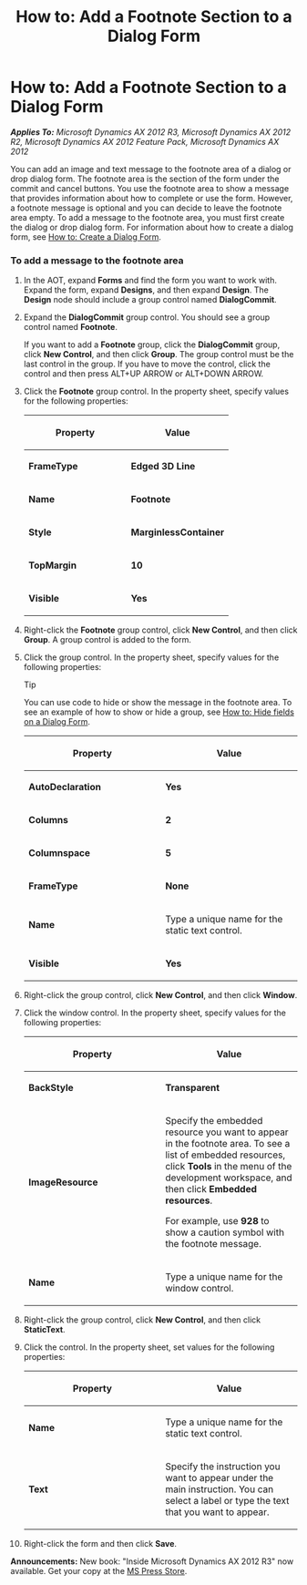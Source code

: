 ﻿---
title: 'How to: Add a Footnote Section to a Dialog Form'
TOCTitle: 'How to: Add a Footnote Section to a Dialog Form'
ms:assetid: ade2f793-37c3-44ff-876f-c8b6bc0fd315
ms:mtpsurl: https://msdn.microsoft.com/en-us/library/Hh811915(v=AX.60)
ms:contentKeyID: 44089717
ms.date: 05/18/2015
mtps_version: v=AX.60
---

# How to: Add a Footnote Section to a Dialog Form 


_**Applies To:** Microsoft Dynamics AX 2012 R3, Microsoft Dynamics AX 2012 R2, Microsoft Dynamics AX 2012 Feature Pack, Microsoft Dynamics AX 2012_

You can add an image and text message to the footnote area of a dialog or drop dialog form. The footnote area is the section of the form under the commit and cancel buttons. You use the footnote area to show a message that provides information about how to complete or use the form. However, a footnote message is optional and you can decide to leave the footnote area empty. To add a message to the footnote area, you must first create the dialog or drop dialog form. For information about how to create a dialog form, see [How to: Create a Dialog Form](how-to-create-a-dialog-form.md).

### To add a message to the footnote area

1.  In the AOT, expand **Forms** and find the form you want to work with. Expand the form, expand **Designs**, and then expand **Design**. The **Design** node should include a group control named **DialogCommit**.

2.  Expand the **DialogCommit** group control. You should see a group control named **Footnote**.
    
    If you want to add a **Footnote** group, click the **DialogCommit** group, click **New Control**, and then click **Group**. The group control must be the last control in the group. If you have to move the control, click the control and then press ALT+UP ARROW or ALT+DOWN ARROW.

3.  Click the **Footnote** group control. In the property sheet, specify values for the following properties:
    
    <table>
    <colgroup>
    <col style="width: 50%" />
    <col style="width: 50%" />
    </colgroup>
    <thead>
    <tr class="header">
    <th><p>Property</p></th>
    <th><p>Value</p></th>
    </tr>
    </thead>
    <tbody>
    <tr class="odd">
    <td><p><strong>FrameType</strong></p></td>
    <td><p><strong>Edged 3D Line</strong></p></td>
    </tr>
    <tr class="even">
    <td><p><strong>Name</strong></p></td>
    <td><p><strong>Footnote</strong></p></td>
    </tr>
    <tr class="odd">
    <td><p><strong>Style</strong></p></td>
    <td><p><strong>MarginlessContainer</strong></p></td>
    </tr>
    <tr class="even">
    <td><p><strong>TopMargin</strong></p></td>
    <td><p><strong>10</strong></p></td>
    </tr>
    <tr class="odd">
    <td><p><strong>Visible</strong></p></td>
    <td><p><strong>Yes</strong></p></td>
    </tr>
    </tbody>
    </table>


4.  Right-click the **Footnote** group control, click **New Control**, and then click **Group**. A group control is added to the form.

5.  Click the group control. In the property sheet, specify values for the following properties:
    

    > [!TIP]
    > <P>You can use code to hide or show the message in the footnote area. To see an example of how to show or hide a group, see <A href="how-to-hide-fields-on-a-dialog-form.md">How to: Hide fields on a Dialog Form</A>.</P>

    
    <table>
    <colgroup>
    <col style="width: 50%" />
    <col style="width: 50%" />
    </colgroup>
    <thead>
    <tr class="header">
    <th><p>Property</p></th>
    <th><p>Value</p></th>
    </tr>
    </thead>
    <tbody>
    <tr class="odd">
    <td><p><strong>AutoDeclaration</strong></p></td>
    <td><p><strong>Yes</strong></p></td>
    </tr>
    <tr class="even">
    <td><p><strong>Columns</strong></p></td>
    <td><p><strong>2</strong></p></td>
    </tr>
    <tr class="odd">
    <td><p><strong>Columnspace</strong></p></td>
    <td><p><strong>5</strong></p></td>
    </tr>
    <tr class="even">
    <td><p><strong>FrameType</strong></p></td>
    <td><p><strong>None</strong></p></td>
    </tr>
    <tr class="odd">
    <td><p><strong>Name</strong></p></td>
    <td><p>Type a unique name for the static text control.</p></td>
    </tr>
    <tr class="even">
    <td><p><strong>Visible</strong></p></td>
    <td><p><strong>Yes</strong></p></td>
    </tr>
    </tbody>
    </table>


6.  Right-click the group control, click **New Control**, and then click **Window**.

7.  Click the window control. In the property sheet, specify values for the following properties:
    
    <table>
    <colgroup>
    <col style="width: 50%" />
    <col style="width: 50%" />
    </colgroup>
    <thead>
    <tr class="header">
    <th><p>Property</p></th>
    <th><p>Value</p></th>
    </tr>
    </thead>
    <tbody>
    <tr class="odd">
    <td><p><strong>BackStyle</strong></p></td>
    <td><p><strong>Transparent</strong></p></td>
    </tr>
    <tr class="even">
    <td><p><strong>ImageResource</strong></p></td>
    <td><p>Specify the embedded resource you want to appear in the footnote area. To see a list of embedded resources, click <strong>Tools</strong> in the menu of the development workspace, and then click <strong>Embedded resources</strong>.</p>
    <p>For example, use <strong>928</strong> to show a caution symbol with the footnote message.</p></td>
    </tr>
    <tr class="odd">
    <td><p><strong>Name</strong></p></td>
    <td><p>Type a unique name for the window control.</p></td>
    </tr>
    </tbody>
    </table>


8.  Right-click the group control, click **New Control**, and then click **StaticText**.

9.  Click the control. In the property sheet, set values for the following properties:
    
    <table>
    <colgroup>
    <col style="width: 50%" />
    <col style="width: 50%" />
    </colgroup>
    <thead>
    <tr class="header">
    <th><p>Property</p></th>
    <th><p>Value</p></th>
    </tr>
    </thead>
    <tbody>
    <tr class="odd">
    <td><p><strong>Name</strong></p></td>
    <td><p>Type a unique name for the static text control.</p></td>
    </tr>
    <tr class="even">
    <td><p><strong>Text</strong></p></td>
    <td><p>Specify the instruction you want to appear under the main instruction. You can select a label or type the text that you want to appear.</p></td>
    </tr>
    </tbody>
    </table>


10. Right-click the form and then click **Save**.

  
**Announcements:** New book: "Inside Microsoft Dynamics AX 2012 R3" now available. Get your copy at the [MS Press Store](https://www.microsoftpressstore.com/store/inside-microsoft-dynamics-ax-2012-r3-9780735685109).

